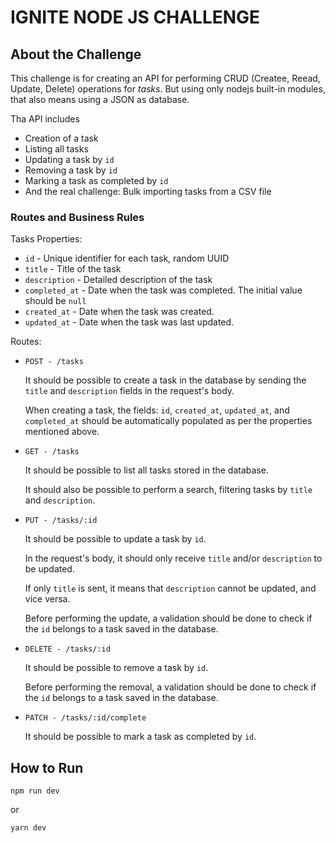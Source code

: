 # IGNITE NODE JS CHALLENGE

## About the Challenge

This challenge is for creating an API for performing CRUD (Createe, Reead, Update, Delete) operations for _tasks_.
But using only nodejs built-in modules, that also means using a JSON as database.

Tha API includes

- Creation of a task
- Listing all tasks
- Updating a task by `id`
- Removing a task by `id`
- Marking a task as completed by `id`
- And the real challenge: Bulk importing tasks from a CSV file

### Routes and Business Rules

Tasks Properties:

- `id` - Unique identifier for each task, random UUID
- `title` - Title of the task
- `description` - Detailed description of the task
- `completed_at` - Date when the task was completed. The initial value should be `null`
- `created_at` - Date when the task was created.
- `updated_at` - Date when the task was last updated.

Routes:

- `POST - /tasks`

  It should be possible to create a task in the database by sending the `title` and `description` fields in the request's body.

  When creating a task, the fields: `id`, `created_at`, `updated_at`, and `completed_at` should be automatically populated as per the properties mentioned above.

- `GET - /tasks`

  It should be possible to list all tasks stored in the database.

  It should also be possible to perform a search, filtering tasks by `title` and `description`.

- `PUT - /tasks/:id`

  It should be possible to update a task by `id`.

  In the request's body, it should only receive `title` and/or `description` to be updated.

  If only `title` is sent, it means that `description` cannot be updated, and vice versa.

  Before performing the update, a validation should be done to check if the `id` belongs to a task saved in the database.

- `DELETE - /tasks/:id`

  It should be possible to remove a task by `id`.

  Before performing the removal, a validation should be done to check if the `id` belongs to a task saved in the database.

- `PATCH - /tasks/:id/complete`

  It should be possible to mark a task as completed by `id`.

## How to Run

```console
npm run dev
```

or

```console
yarn dev
```
